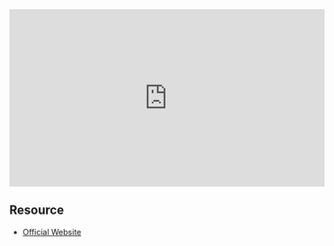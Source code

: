 <iframe width="560" height="315" src="https://www.youtube.com/embed/_w0Ikk4JY7U" title="YouTube video player" frameborder="0" allow="accelerometer; autoplay; clipboard-write; encrypted-media; gyroscope; picture-in-picture; web-share" allowfullscreen></iframe>

## Resource
- [Official Website](https://nextjs.org/)